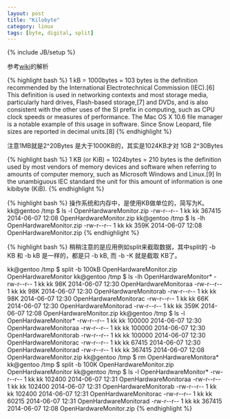 ```yaml
---
layout: post
title: "Kilobyte"
category: linux
tags: [byte, digital, split]
---
```

{% include JB/setup %}


参考[wiki](http://en.wikipedia.org/wiki/Kilobyte)的解析


{% highlight bash %}
1 kB = 1000bytes = 103 bytes is the definition recommended by the International Electrotechnical Commission (IEC).[6] This definition is used in networking contexts and most storage media, particularly hard drives, Flash-based storage,[7] and DVDs, and is also consistent with the other uses of the SI prefix in computing, such as CPU clock speeds or measures of performance. The Mac OS X 10.6 file manager is a notable example of this usage in software. Since Snow Leopard, file sizes are reported in decimal units.[8]
{% endhighlight %}

注意1MB就是2^20Bytes 是大于1000KB的，其实是1024KB才对
1GB 2^30Bytes

{% highlight bash %}
1 KB (or KiB) = 1024bytes = 210 bytes is the definition used by most vendors of memory devices and software when referring to amounts of computer memory, such as Microsoft Windows and Linux.[9] In the unambiguous IEC standard the unit for this amount of information is one kibibyte (KiB).
{% endhighlight %}


{% highlight bash %}
操作系统和内存中，是使用KB做单位的，简写为K。
kk@gentoo /tmp $ ls -l OpenHardwareMonitor.zip 
-rw-r--r-- 1 kk kk 367415 2014-06-07 12:08 OpenHardwareMonitor.zip
kk@gentoo /tmp $ ls -lh OpenHardwareMonitor.zip
-rw-r--r-- 1 kk kk 359K 2014-06-07 12:08 OpenHardwareMonitor.zip
{% endhighlight %}


{% highlight bash %}
稍稍注意的是应用例如split来截取数据，其中split的 -b KB 和 -b kB 是一样的，都是只 -b kB, 而 -b -K 就是截取 KB了。

kk@gentoo /tmp $ split -b 100kB OpenHardwareMonitor.zip OpenHardwareMonitor
kk@gentoo /tmp $ ls -lh OpenHardwareMonitor*
-rw-r--r-- 1 kk kk  98K 2014-06-07 12:30 OpenHardwareMonitoraa
-rw-r--r-- 1 kk kk  98K 2014-06-07 12:30 OpenHardwareMonitorab
-rw-r--r-- 1 kk kk  98K 2014-06-07 12:30 OpenHardwareMonitorac
-rw-r--r-- 1 kk kk  66K 2014-06-07 12:30 OpenHardwareMonitorad
-rw-r--r-- 1 kk kk 359K 2014-06-07 12:08 OpenHardwareMonitor.zip
kk@gentoo /tmp $ ls -l OpenHardwareMonitor*
-rw-r--r-- 1 kk kk 100000 2014-06-07 12:30 OpenHardwareMonitoraa
-rw-r--r-- 1 kk kk 100000 2014-06-07 12:30 OpenHardwareMonitorab
-rw-r--r-- 1 kk kk 100000 2014-06-07 12:30 OpenHardwareMonitorac
-rw-r--r-- 1 kk kk  67415 2014-06-07 12:30 OpenHardwareMonitorad
-rw-r--r-- 1 kk kk 367415 2014-06-07 12:08 OpenHardwareMonitor.zip
kk@gentoo /tmp $ rm OpenHardwareMonitora*
kk@gentoo /tmp $ split -b 100K OpenHardwareMonitor.zip OpenHardwareMonitor
kk@gentoo /tmp $ ls -l OpenHardwareMonitor*
-rw-r--r-- 1 kk kk 102400 2014-06-07 12:31 OpenHardwareMonitoraa
-rw-r--r-- 1 kk kk 102400 2014-06-07 12:31 OpenHardwareMonitorab
-rw-r--r-- 1 kk kk 102400 2014-06-07 12:31 OpenHardwareMonitorac
-rw-r--r-- 1 kk kk  60215 2014-06-07 12:31 OpenHardwareMonitorad
-rw-r--r-- 1 kk kk 367415 2014-06-07 12:08 OpenHardwareMonitor.zip
{% endhighlight %}

